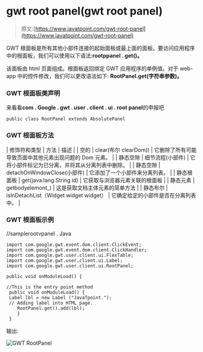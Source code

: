 # gwt root panel(gwt root panel)

> 原文:[https://www.javatpoint.com/gwt-root-panel](https://www.javatpoint.com/gwt-root-panel)

GWT 根面板是所有其他小部件连接的起始面板或最上面的面板。要访问应用程序中的根面板，我们可以使用以下语法:**rootppanel . get()。**

该面板由 html 页面组成。根面板返回绑定 GWT 应用程序的单例值。对于 web-app 中的控件修改，我们可以更改语法如下: **RootPanel.get(字符串参数)。**

### GWT 根面板类声明

来看看**com . Google . gwt . user . client . ui . root panel**的申报吧

```
public class RootPanel extends AbsolutePanel

```

### GWT 根面板方法

| 修饰符和类型 | 方法 | 描述 |
| 空的 | clear(布尔 clearDom)) | 它删除了所有可能导致页面中其他元素出现问题的 Dom 元素。 |
| 静态空隙 | 细节流程(小部件) | 它将小部件标记为已分离，并将其从分离列表中删除。 |
| 静态空隙 | detachOnWindowClose(小部件) | 它添加了一个小部件来分离列表。 |
| 静态根面板 | get(java.lang.String id) | 它获取与浏览器元素关联的根面板 |
| 静态元素 | getbodyelemont_) | 这是获取文档主体元素的简单方法 |
| 静态布尔 | isInDetachList（Widget widget widget） | 它确定给定的小部件是否在分离列表中。 |

### GWT 根面板示例

//samplerootvpanel . Java

```
import com.google.gwt.event.dom.client.ClickEvent; 
import com.google.gwt.event.dom.client.ClickHandler; 
import com.google.gwt.user.client.ui.FlexTable; 
import com.google.gwt.user.client.ui.Label; 
import com.google.gwt.user.client.ui.RootPanel; 

public void onModuleLoad() {

//This is the entry point method
 public void onModuleLoad() {
 Label lbl = new Label ("JavaTpoint.");
 // Adding label into HTML page. 
 	RootPanel.get().add(lbl);
	}
 }

```

输出:

![GWT RootPanel ](../Images/e577a61a86340815c1ae42512f41c3e3.png)